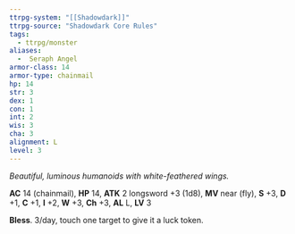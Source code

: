 ```yaml
---
ttrpg-system: "[[Shadowdark]]"
ttrpg-source: "Shadowdark Core Rules"
tags:
  - ttrpg/monster
aliases:
  -  Seraph Angel
armor-class: 14
armor-type: chainmail
hp: 14
str: 3
dex: 1
con: 1
int: 2
wis: 3
cha: 3
alignment: L
level: 3
---
```


_Beautiful, luminous humanoids with white-feathered wings._

**AC** 14 (chainmail), **HP** 14, **ATK** 2 longsword +3 (1d8), **MV** near (fly), **S** +3, **D** +1, **C** +1, **I** +2, **W** +3, **Ch** +3, **AL** L, **LV** 3

**Bless**. 3/day, touch one target to give it a luck token.

